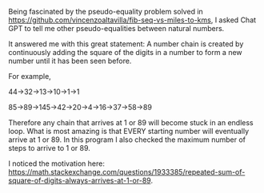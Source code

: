 Being fascinated by the pseudo-equality problem solved in https://github.com/vincenzoaltavilla/fib-seq-vs-miles-to-kms,
I asked Chat GPT to tell me other pseudo-equalities between natural numbers.

It answered me with this great statement:
A number chain is created by continuously adding the square of the digits in a number to form a new number until it has been seen before.

For example,

44→32→13→10→1→1

85→89→145→42→20→4→16→37→58→89

Therefore any chain that arrives at 1 or 89 will become stuck in an endless loop.
What is most amazing is that EVERY starting number will eventually arrive at 1 or 89. In this program I also checked the maximum number of steps to arrive to 1 or 89.

I noticed the motivation here: https://math.stackexchange.com/questions/1933385/repeated-sum-of-square-of-digits-always-arrives-at-1-or-89.
